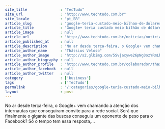 ```yaml
---
site_title               : "TecTudo"
site_url                 : "http://www.techtudo.com.br"
site_locale              : "pt_BR"
article_slug             : "google-teria-custado-meio-bilhao-de-dolares"
article_title            : "Google+ teria custado meio bilhão de dólares"
article_image            : null
article_url              : "http://www.techtudo.com.br/noticias/noticia/2011/07/google-teria-custado-meio-bilhao-de-dolares.html"
article_published_at     : null
article_description      : "No ar desde terça-feira, o Google+ vem chamando a atenção dos internautas que conseguiram convite para a rede social. Será que finalmente o gigante das buscas conseguiu um oponente de peso para o Facebook? Só o tempo tem essa resposta,..."
article_author_name      : "Thássius Veloso"
article_author_image     : "http://s2.glbimg.com/5Svjaxywe26pNg0ozYRmLb3hT8c=/30x30/s2.glbimg.com/n1sVqgu-8bX9OPN3RRuPGzROY7c=/0x0:400x400/140x140/s.glbimg.com/po/tt2/f/original/2016/03/07/avatar_ces.jpg"
article_author_biography : null
article_author_profile   : "http://www.techtudo.com.br/colaborador/thassius-veloso.html"
article_author_facebook  : null
article_author_twitter   : null
category                 : ['business']
tags                     : ['TecTudo']
permalink                : "/:categories/google-teria-custado-meio-bilhao-de-dolares/"
layout                   : post
---
```


No ar desde terça-feira, o Google+ vem chamando a atenção dos internautas que conseguiram convite para a rede social. Será que finalmente o gigante das buscas conseguiu um oponente de peso para o Facebook? Só o tempo tem essa resposta,...
